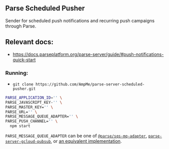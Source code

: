 ## Parse Scheduled Pusher

Sender for scheduled push notifications and recurring push campaigns through Parse.

## Relevant docs:
- https://docs.parseplatform.org/parse-server/guide/#push-notifications-quick-start

### Running:
- `git clone https://github.com/AmpMe/parse-server-scheduled-pusher.git`

```sh
PARSE_APPLICATION_ID='' \
PARSE_JAVASCRIPT_KEY-'' \
PARSE_MASTER_KEY='' \
PARSE_URL='' \
PARSE_MESSAGE_QUEUE_ADAPTER='' \
PARSE_PUSH_CHANNEL='' \
  npm start
```

`PARSE_MESSAGE_QUEUE_ADAPTER` can be one of
  [`@parse/sqs-mq-adapter`](https://github.com/parse-community/parse-server-sqs-mq-adapter), 
  [`parse-server-gcloud-pubsub`](https://github.com/parse-server-modules/parse-server-gcloud-pubsub), 
  or [an equivalent implementation](https://github.com/parse-community/parse-server/blob/master/src/Adapters/MessageQueue/EventEmitterMQ.js).

